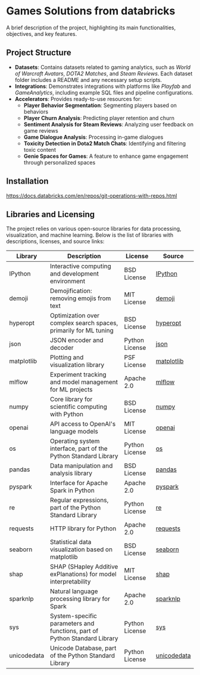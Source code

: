 # Games Solutions from databricks

A brief description of the project, highlighting its main functionalities, objectives, and key features.

## Project Structure

- **Datasets**: Contains datasets related to gaming analytics, such as *World of Warcraft Avatars*, *DOTA2 Matches*, and *Steam Reviews*. Each dataset folder includes a README and any necessary setup scripts.
- **Integrations**: Demonstrates integrations with platforms like *Playfab* and *GameAnalytics*, including example SQL files and pipeline configurations.
- **Accelerators**: Provides ready-to-use resources for:
  - **Player Behavior Segmentation**: Segmenting players based on behaviors
  - **Player Churn Analysis**: Predicting player retention and churn
  - **Sentiment Analysis for Steam Reviews**: Analyzing user feedback on game reviews
  - **Game Dialogue Analysis**: Processing in-game dialogues
  - **Toxicity Detection in Dota2 Match Chats**: Identifying and filtering toxic content
  - **Genie Spaces for Games**: A feature to enhance game engagement through personalized spaces

## Installation

https://docs.databricks.com/en/repos/git-operations-with-repos.html


## Libraries and Licensing

The project relies on various open-source libraries for data processing, visualization, and machine learning. Below is the list of libraries with descriptions, licenses, and source links:

| Library         | Description                                                               | License        | Source                                                   |
|-----------------|---------------------------------------------------------------------------|----------------|----------------------------------------------------------|
| IPython         | Interactive computing and development environment                         | BSD License    | [IPython](https://github.com/ipython/ipython)            |
| demoji          | Demojification: removing emojis from text                                | MIT License    | [demoji](https://github.com/bsolomon1124/demoji)         |
| hyperopt        | Optimization over complex search spaces, primarily for ML tuning         | BSD License    | [hyperopt](https://github.com/hyperopt/hyperopt)         |
| json            | JSON encoder and decoder                                                 | Python License | [json](https://docs.python.org/3/library/json.html)      |
| matplotlib      | Plotting and visualization library                                       | PSF License    | [matplotlib](https://github.com/matplotlib/matplotlib)   |
| mlflow          | Experiment tracking and model management for ML projects                 | Apache 2.0     | [mlflow](https://github.com/mlflow/mlflow)               |
| numpy           | Core library for scientific computing with Python                        | BSD License    | [numpy](https://github.com/numpy/numpy)                  |
| openai          | API access to OpenAI's language models                                   | MIT License    | [openai](https://github.com/openai/openai-python)        |
| os              | Operating system interface, part of the Python Standard Library          | Python License | [os](https://docs.python.org/3/library/os.html)          |
| pandas          | Data manipulation and analysis library                                   | BSD License    | [pandas](https://github.com/pandas-dev/pandas)           |
| pyspark         | Interface for Apache Spark in Python                                     | Apache 2.0     | [pyspark](https://spark.apache.org/docs/latest/api/python/) |
| re              | Regular expressions, part of the Python Standard Library                 | Python License | [re](https://docs.python.org/3/library/re.html)          |
| requests        | HTTP library for Python                                                  | Apache 2.0     | [requests](https://github.com/psf/requests)              |
| seaborn         | Statistical data visualization based on matplotlib                       | BSD License    | [seaborn](https://github.com/mwaskom/seaborn)            |
| shap            | SHAP (SHapley Additive exPlanations) for model interpretability          | MIT License    | [shap](https://github.com/slundberg/shap)                |
| sparknlp        | Natural language processing library for Spark                            | Apache 2.0     | [sparknlp](https://github.com/JohnSnowLabs/spark-nlp)    |
| sys             | System-specific parameters and functions, part of Python Standard Library| Python License | [sys](https://docs.python.org/3/library/sys.html)        |
| unicodedata     | Unicode Database, part of the Python Standard Library                    | Python License | [unicodedata](https://docs.python.org/3/library/unicodedata.html) |
